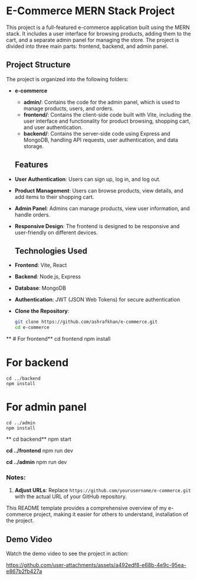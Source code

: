 # E-Commerce MERN Stack Project

This project is a full-featured e-commerce application built using the MERN stack. It includes a user interface for browsing products, adding them to the cart, and a separate admin panel
for managing the store. The project is divided into three main parts: frontend, backend, and admin panel.

## Project Structure

The project is organized into the following folders:

- **e-commerce**
  - **admin/**: Contains the code for the admin panel, which is used to manage products, users, and orders.
  - **frontend/**: Contains the client-side code built with Vite, including the user interface and functionality for product browsing, shopping cart, and user authentication.
  - **backend/**: Contains the server-side code using Express and MongoDB, handling API requests, user authentication, and data storage.
 
  ## Features

- **User Authentication**: Users can sign up, log in, and log out.
- **Product Management**: Users can browse products, view details, and add items to their shopping cart.
- **Admin Panel**: Admins can manage products, view user information, and handle orders.
- **Responsive Design**: The frontend is designed to be responsive and user-friendly on different devices.

  ## Technologies Used

- **Frontend**: Vite, React
- **Backend**: Node.js, Express
- **Database**: MongoDB
- **Authentication**: JWT (JSON Web Tokens) for secure authentication

-  **Clone the Repository**:
   ```bash
   git clone https://github.com/ashrafkhan/e-commerce.git
   cd e-commerce

 **  # For frontend**
     cd frontend
     npm install

# For backend
    cd ../backend
    npm install

# For admin panel
    cd ../admin
    npm install

 ** cd backend**
  npm start

**cd ../frontend**
npm run dev

**cd ../admin**
npm run dev

### Notes:
1. **Adjust URLs**: Replace `https://github.com/yourusername/e-commerce.git` with the actual URL of your GitHub repository.

This README template provides a comprehensive overview of my e-commerce project, making it easier for others to understand, installation of the project.

## Demo Video

Watch the demo video to see the project in action:

https://github.com/user-attachments/assets/a492edf8-e68b-4e9c-95ea-e867b2fb427a


